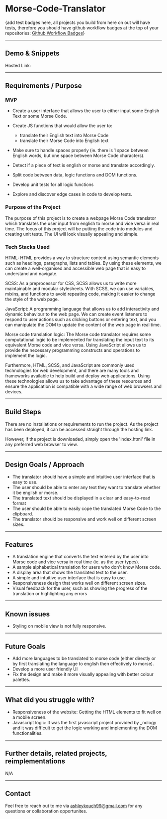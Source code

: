 # Morse-Code-Translator

{add test badges here, all projects you build from here on out will have tests, therefore you should have github workflow badges at the top of your repositories: [Github Workflow Badges](https://docs.github.com/en/actions/monitoring-and-troubleshooting-workflows/adding-a-workflow-status-badge)}

---

## Demo & Snippets

Hosted Link:

---

## Requirements / Purpose

### MVP

- Create a user interface that allows the user to either input some English Text or some Morse Code.
- Create JS functions that would allow the user to:

  - translate their English text into Morse Code
  - translate their Morse Code into English text

- Make sure to handle spaces properly (ie. there is 1 space between English words, but one space between Morse Code characters).
- Detect if a piece of text is english or morse and translate accordingly.
- Split code between data, logic functions and DOM functions.
- Develop unit tests for all logic functions
- Explore and discover edge cases in code to develop tests.

### Purpose of the Project

The purpose of this project is to create a webpage Morse Code translator which translates the user input from english to morse and vice versa in real time. The focus of this project will be putting the code into modules and creating unit tests. The UI will look visually appealing and simple.

### Tech Stacks Used

HTML: HTML provides a way to structure content using semantic elements such as headings, paragraphs, lists and tables. By using these elements, we can create a well-organised and accessible web page that is easy to understand and navigate.

SCSS: As a preprocessor for CSS, SCSS allows us to write more maintainable and modular stylesheets. With SCSS, we can use variables, mixins, and functions to avoid repeating code, making it easier to change the style of the web page.

JavaScript: A programming language that allows us to add interactivity and dynamic behaviour to the web page. We can create event listeners to respond to user actions such as clicking buttons or entering text, and you can manipulate the DOM to update the content of the web page in real time.

Morse code translation logic: The Morse code translator requires some computational logic to be implemented for translating the input text to its equivalent Morse code and vice versa. Using JavaScript allows us to provide the necessary programming constructs and operations to implement the logic.

Furthermore, HTML, SCSS, and JavaScript are commonly used technologies for web development, and there are many tools and frameworks available to help build and deploy web applications. Using these technologies allows us to take advantage of these resources and ensure the application is compatible with a wide range of web browsers and devices.

---

## Build Steps

There are no installations or requirements to run the project. As the project has been deployed, it can be accessed straight through the hosting link.

However, if the project is downloaded, simply open the 'index.html' file in any preferred web browser to view.

---

## Design Goals / Approach

- The translator should have a simple and intuitive user interface that is easy to use.
- The user should be able to enter any text they want to translate whether it be english or morse.
- The translated text should be displayed in a clear and easy-to-read format
- The user should be able to easily cope the translated Morse Code to the clipboard.
- The translator should be responsive and work well on different screen sizes.

---

## Features

- A translation engine that converts the text entered by the user into Morse code and vice versa in real time (ie. as the user types).
- A sample alphabetical translation for users who don't know Morse code.
- A display area that shows the translated text to the user.
- A simple and intuitive user interface that is easy to use.
- Responsiveness design that works well on different screen sizes.
- Visual feedback for the user, such as showing the progress of the translation or highlighting any errors

---

## Known issues

- Styling on mobile view is not fully responsive.

---

## Future Goals

- Add more languages to be translated to morse code (either directly or by first translating the language to english then effectively to morse).
- Develop a more user friendly UI
- Fix the design and make it more visually appealing with better colour palettes.

---

## What did you struggle with?

- Responsiveness of the website: Getting the HTML elements to fit well on a mobile screen.
- Javascript logic: It was the first javascript project provided by \_nology and it was difficult to get the logic working and implementing the DOM functionalities.

---

## Further details, related projects, reimplementations

N/A

---

## Contact

Feel free to reach out to me via ashleykouch99@gmail.com for any questions or collaboration opportunites.
